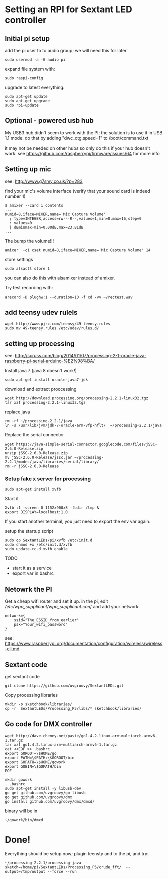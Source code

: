 # Setting an RPI for Sextant LED controller

## Initial pi setup

add the pi user to to audio group; we will need this for later

    sudo usermod -a -G audio pi



expand file system with:

    sudo raspi-config

upgrade to latest everything:

    sudo apt-get update
    sudo apt-get upgrade
    sudo rpi-update
## Optional - powered usb hub
My USB3 hub didn't seem to work with the PI; the solution is to use it in USB 1.1 mode.
do that by adding "dwc_otg.speed=1" to /boot/command.txt

it may not be needed on other hubs so only do this if your hub doesn't work.
see https://github.com/raspberrypi/firmware/issues/64 for more info
## Setting up mic
see: http://www.g7smy.co.uk/?p=283

find your mic's volume interface (verify that your sound card is indeed number 1)

    $ amixer --card 1 contents
    ...
    numid=8,iface=MIXER,name='Mic Capture Volume'
      ; type=INTEGER,access=rw---R--,values=1,min=0,max=16,step=0
      : values=0
      | dBminmax-min=0.00dB,max=23.81dB
    ...

The bump the volume!!!

    amixer  -c1 cset numid=8,iface=MIXER,name='Mic Capture Volume' 14

store settings

    sudo alsactl store 1

you can also do this with alsamixer instead of amixer.

Try test recording with:

    arecord -D plughw:1 --duration=10 -f cd -vv ~/rectest.wav

## add teensy udev rulels

    wget http://www.pjrc.com/teensy/49-teensy.rules
    sudo mv 49-teensy.rules /etc/udev/rules.d/

## setting up processing
see: http://scruss.com/blog/2014/01/07/processing-2-1-oracle-java-raspberry-pi-serial-arduino-%E2%98%BA/

Install java 7 (java 8 doesn't work!)

    sudo apt-get install oracle-java7-jdk

download and extract proccessing

    wget http://download.processing.org/processing-2.2.1-linux32.tgz
    tar xzf processing-2.2.1-linux32.tgz

replace java

    rm -rf ~/processing-2.2.1/java
    ln -s /usr/lib/jvm/jdk-7-oracle-arm-vfp-hflt/  ~/processing-2.2.1/java
Replace the serial connector

    wget https://java-simple-serial-connector.googlecode.com/files/jSSC-2.6.0-Release.zip
    unzip jSSC-2.6.0-Release.zip
    mv jSSC-2.6.0-Release/jssc.jar ~/processing-2.2.1/modes/java/libraries/serial/library/
    rm -r jSSC-2.6.0-Release

### Setup fake x server for processing

    sudo apt-get install xvfb

Start it

    Xvfb :1 -screen 0 1152x900x8 -fbdir /tmp &
    export DISPLAY=localhost:1.0

If you start another terminal, you just need to export the env var again.

setup the startup script

    sudo cp SextantLEDs/pi/xvfb /etc/init.d
    sudo chmod +x /etc/init.d/xvfb
    sudo update-rc.d xvfb enable
TODO
 - start it as a service
 - export var in bashrc

## Netowrk the PI
Get a cheap wifi router and set it up.
in the pi, edit */etc/wpa_supplicant/wpa_supplicant.conf*
and add your network.

    network={
        ssid="The_ESSID_from_earlier"
        psk="Your_wifi_password"
    }

see: https://www.raspberrypi.org/documentation/configuration/wireless/wireless-cli.md
## Sextant code

get sextant code

    git clone https://github.com/uvgroovy/SextantLEDs.git

Copy processing libraries

    mkdir -p sketchbook/libraries/
    cp -r  SextantLEDs/Processing_P5/libs/* sketchbook/libraries/

## Go code for DMX controller

    wget http://dave.cheney.net/paste/go1.4.2.linux-arm~multiarch-armv6-1.tar.gz
    tar xzf go1.4.2.linux-arm~multiarch-armv6-1.tar.gz
    cat <<EOF >> .bashrc
    export GOROOT=\$HOME/go
    export PATH=\$PATH:\$GOROOT/bin
    export GOPATH=\$HOME/gowork
    export GOBIN=\$GOPATH/bin
    EOF

    mkdir gowork
    . .bashrc
    sudo apt-get install -y libusb-dev
    go get github.com/uvgroovy/go-libusb
    go get github.com/uvgroovy/dmx
    go install github.com/uvgroovy/dmx/dmxd/

binary will be in

    ~/gowork/bin/dmxd

# Done!
Everything should be setup now; plugin teensty and to the pi, and try:

    ~/processing-2.2.1/processing-java  --sketch=/home/pi/SextantLEDs/Processing_P5/crude_fft/  --output=/tmp/output --force --run
